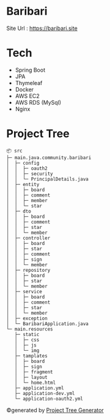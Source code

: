 # Baribari
Site Url : https://baribari.site

# Tech
* Spring Boot
* JPA
* Thymeleaf
* Docker
* AWS EC2
* AWS RDS (MySql)
* Nginx

# Project Tree
```
📦 src
├─ main.java.community.baribari
│  ├─ config
│  │  ├─ oauth2
│  │  ├─ security
│  │  └─ PrincipalDetails.java
│  ├─ entity
│  │  ├─ board
│  │  ├─ comment
│  │  ├─ member
│  │  └─ star
│  ├─ dto
│  │  ├─ board
│  │  ├─ comment
│  │  ├─ star
│  │  └─ member
│  ├─ controller
│  │  ├─ board
│  │  ├─ star
│  │  ├─ comment
│  │  ├─ sign
│  │  └─ member
│  ├─ repository
│  │  ├─ board
│  │  ├─ star
│  │  └─ member
│  ├─ service
│  │  ├─ board
│  │  ├─ comment
│  │  ├─ star
│  │  └─ member
│  ├─ exception
│  └─ BaribariApplication.java
└─ main.resources
   ├─ static
   │  ├─ css
   │  ├─ js
   │  └─ img
   ├─ tamplates
   │  ├─ board
   │  ├─ sign
   │  ├─ fragment
   │  ├─ layout
   │  └─ home.html
   ├─ application.yml
   ├─ application-dev.yml
   └─ application-oauth2.yml
```
©generated by [Project Tree Generator](https://woochanleee.github.io/project-tree-generator)